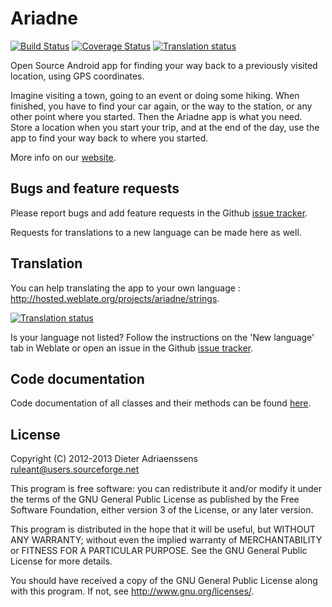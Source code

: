 Ariadne
=======

[![Build Status](https://travis-ci.org/ruleant/ariadne.png?branch=master)](https://travis-ci.org/ruleant/ariadne)
[![Coverage Status](https://coveralls.io/repos/ruleant/ariadne/badge.png?branch=master)](https://coveralls.io/r/ruleant/ariadne?branch=master)
[![Translation status](http://hosted.weblate.org/widgets/ariadne-status-badge.png)](http://hosted.weblate.org/engage/ariadne/?utm_source=widget)

Open Source Android app for finding your way back to a previously visited location, using GPS coordinates.

Imagine visiting a town, going to an event or doing some hiking. When finished, you have to find your car again, or the way to the station, or any other point where you started.
Then the Ariadne app is what you need. Store a location when you start your trip, and at the end of the day, use the app to find your way back to where you started.

More info on our [website](https://github.com/ruleant/ariadne/wiki).

Bugs and feature requests
-------------------------

Please report bugs and add feature requests in the Github [issue tracker](https://github.com/ruleant/ariadne/issues).

Requests for translations to a new language can be made here as well.

Translation
-----------

You can help translating the app to your own language : <http://hosted.weblate.org/projects/ariadne/strings>.

[![Translation status](http://hosted.weblate.org/widgets/ariadne-287x66-grey.png)](http://hosted.weblate.org/engage/ariadne/?utm_source=widget)

Is your language not listed? Follow the instructions on the 'New language' tab in Weblate or open an issue in the Github [issue tracker](https://github.com/ruleant/ariadne/issues).

Code documentation
------------------

Code documentation of all classes and their methods can be found [here](doc/index.html).

License
-------

Copyright (C) 2012-2013 Dieter Adriaenssens <ruleant@users.sourceforge.net>

This program is free software: you can redistribute it and/or modify
it under the terms of the GNU General Public License as published by
the Free Software Foundation, either version 3 of the License, or
any later version.

This program is distributed in the hope that it will be useful,
but WITHOUT ANY WARRANTY; without even the implied warranty of
MERCHANTABILITY or FITNESS FOR A PARTICULAR PURPOSE.  See the
GNU General Public License for more details.

You should have received a copy of the GNU General Public License
along with this program.  If not, see <http://www.gnu.org/licenses/>.
